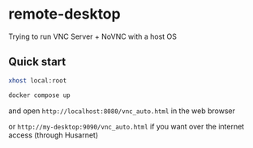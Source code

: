# remote-desktop
Trying to run VNC Server + NoVNC with a host OS


## Quick start

```bash
xhost local:root

docker compose up
```

and open `http://localhost:8080/vnc_auto.html` in the web browser

or `http://my-desktop:9090/vnc_auto.html` if you want over the internet access (through Husarnet)


